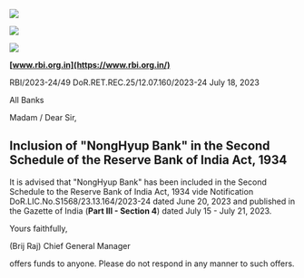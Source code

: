 ![](_page_0_Picture_0.jpeg)

![](_page_0_Picture_1.jpeg)

![](_page_0_Picture_2.jpeg)

**[www.rbi.org.in](https://www.rbi.org.in/)**

RBI/2023-24/49 DoR.RET.REC.25/12.07.160/2023-24 July 18, 2023

All Banks

Madam / Dear Sir,

## **Inclusion of "NongHyup Bank" in the Second Schedule of the Reserve Bank of India Act, 1934**

It is advised that "NongHyup Bank" has been included in the Second Schedule to the Reserve Bank of India Act, 1934 vide Notification DoR.LIC.No.S1568/23.13.164/2023-24 dated June 20, 2023 and published in the Gazette of India (**Part III - Section 4**) dated July 15 - July 21, 2023.

Yours faithfully,

(Brij Raj) Chief General Manager

offers funds to anyone. Please do not respond in any manner to such offers.
